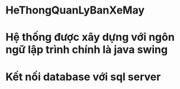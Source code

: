 # HeThongQuanLyBanXeMay
# Hệ thống được xây dựng với ngôn ngữ lập trình chính là java swing
# Kết nối database với sql server
